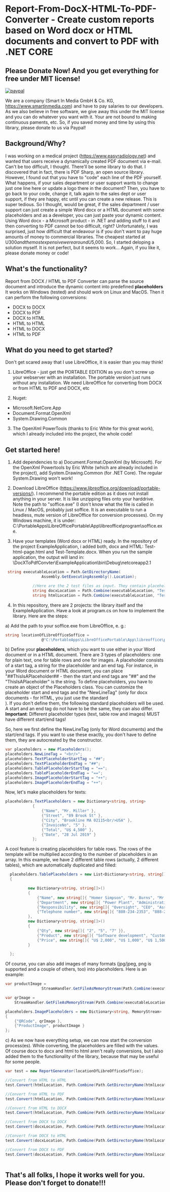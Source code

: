 ﻿# Report-From-DocX-HTML-To-PDF-Converter - Create custom reports based on Word docx or HTML documents and convert to PDF with .NET CORE

## Please Donate Now! And you get everything for free under MIT license!


[![paypal](https://www.paypalobjects.com/en_US/DK/i/btn/btn_donateCC_LG.gif)](https://www.paypal.com/cgi-bin/webscr?cmd=_s-xclick&hosted_button_id=GB67WF3E6JBZN)


We are a company (Smart In Media GmbH & Co. KG, https://www.smartinmedia.com) and have to pay salaries to our developers. As we also believe in free software, we give away this under the MIT license and you can do whatever you want with it. Your are not bound to making continuous paments, etc. So, if you saved money and time by using this library, please donate to us via Paypal!

## Background/Why?
I was working on a medical project (https://www.easyradiology.net) and wanted that users receive a dynamically created PDF document via e-mail. Can't be too difficult, I thought. There'll be some library to do that. I discovered that in fact, there is PDF Sharp, an open source library. However, I found out that you have to "code" each line of the PDF yourself. What happens, if your sales department or user support wants to change just one line here or update a logo there in the document? Then, you have to go back to your code, change it, talk again to the sales dept or user support, if they are happy, etc until you can create a new release. This is super tedious. So I thought, would be great, if the sales department / user support can just create a simple Word docx or a HTML document with some placeholders and as a developer, you can just paste your dynamic content. 
Using Word docx - a Microsoft product - in .NET and adding stuff to it and then converting to PDF cannot be too difficult, right? Unfortunately, I was surprised, just how difficult that endeavour is if you don't want to pay huge amounts of money to commercial libraries. The cheapest started at U$300 and the most expensive were around U$5,000. So, I started deloping a solution myself. It is not perfect, but it seems to work...
Again, if you like it, please donate money or code!

## What's the functionality?

Report from DOCX / HTML to PDF Converter can parse the source document and introduce the dynamic content into predefined __placeholders__ It works on Windows (tested) and should work on Linux and MacOS. Then it can perform the following conversions:

* DOCX to DOCX 
* DOCX to PDF
* DOCX to HTML
* HTML to HTML
* HTML to DOCX
* HTML to PDF

## What do you need to get started?
Don't get scared away that I use LibreOffice, it is easier than you may think!
1. LibreOffice - just get the PORTABLE EDITION as you don't screw up your webserver with an installation. The portable version just runs without any installation. We need LibreOffice for converting from DOCX or from HTML to PDF and DOCX, etc

2. Nuget: 
* Microsoft.NetCore.App
* Document.Format.OpenXml
* System.Drawing.Common

3. The OpenXml PowerTools (thanks to Eric White for this great work), which I already included into the project, the whole code!

## Get started here!

1. Add dependencies to a) Document.Format.OpenXml (by Microsoft). For the OpenXml Powertools by Eric White (which are already included in the project), add System.Drawing.Common (for .NET Core). The regular System.Drawing won't work!

2. Download LibreOffice (https://www.libreoffice.org/download/portable-versions/). I recommend the portable edition as it does not install anything in your server. It is like unzipping files onto your harddrive. Note the path to "soffice.exe" (I don't know what the file is called in Linux / MacOS, probably just soffice. It is an executable to run a headless, mute version of LibreOffice for conversion processes). On my Windows machine, it is under: C:\PortableApps\LibreOfficePortable\App\libreoffice\program\soffice.exe. 

3. Have your templates (Word docx or HTML) ready. In the repository of the project ExampleApplication, i added both, docx and HTML: Test-html-page.html and Test-Template.docx. When you run the sample application, the output will land in: 
\DocXToPdfConvter\ExampleApplication\bin\Debug\netcoreapp2.1

```csharp
 string executableLocation = Path.GetDirectoryName(
                Assembly.GetExecutingAssembly().Location);

            //Here are the 2 test files as input. They contain placeholders
            string docxLocation = Path.Combine(executableLocation, "Test-Template.docx");
            string htmlLocation = Path.Combine(executableLocation, "Test-HTML-page.html");
```            

4. In this repository, there are 2 projects: the library itself and the ExampleApplication. Have a look at program.cs on how to implement the library. Here are the steps:

a) Add the path to your soffice.exe from LibreOffice, e. g.:

```csharp
string locationOfLibreOfficeSoffice =
                @"C:\PortableApps\LibreOfficePortable\App\libreoffice\program\soffice.exe";
```


b) Define your __placeholders__, which you want to use either in your Word document or in a HTML document. There are 3 types of placeholders: one for plain text, one for table rows and one for images. A placeholder consists of a start tag, a string for the placeholder and an end tag. For instance, in your Word document or HTML document, you can place "##ThisIsAPlaceholder## - then the start and end tags are "##" and the "ThisIsAPlaceholder" is the string. To define placeholders, you have to create an object of the Placeholders class. You can customize the placeholder start and end tags and the "NewLineTag" (only for docx documents - for HTML, you just use the standard <br/>). If you don't define them, the following standard placeholders will be used. A start and an end tag do not have to be the same, they can also differ. __Important__: Different placeholder types (text, table row and images) MUST have different start/end tags!

So, here we first define the NewLineTag (only for Word documents) and the start/end tags. If you want to use these exactly, you don't have to define them, they are autocreated by the constructor.

```csharp
var placeholders = new Placeholders();
placeholders.NewLineTag = "<br/>";
placeholders.TextPlaceholderStartTag = "##";
placeholders.TextPlaceholderEndTag = "##";
placeholders.TablePlaceholderStartTag = "==";
placeholders.TablePlaceholderEndTag = "==";
placeholders.ImagePlaceholderStartTag = "++";
placeholders.ImagePlaceholderEndTag = "++";

```

Now, let's make placeholders for texts:

```csharp
placeholders.TextPlaceholders = new Dictionary<string, string>
            {
                {"Name", "Mr. Miller" },
                {"Street", "89 Brook St" },
                {"City", "Brookline MA 02115<br/>USA" },
                {"InvoiceNo", "5" },
                {"Total", "U$ 4,500" },
                {"Date", "28 Jul 2019" }
            };
```

A cool feature is creating placeholders for table rows. The rows of the template will be multiplied according to the number of placeholders in an array. In this example, we have 2 different table rows (actually, 2 different tables), which are automatically duplicated and filled:

```csharp
  placeholders.TablePlaceholders = new List<Dictionary<string, string[]>>
  {

          new Dictionary<string, string[]>()
          {
              {"Name", new string[]{ "Homer Simpson", "Mr. Burns", "Mr. Smithers" }},
              {"Department", new string[]{ "Power Plant", "Administration", "Administration" }},
              {"Responsibility", new string[]{ "Oversight", "CEO", "Assistant" }},
              {"Telephone number", new string[]{ "888-234-2353", "888-295-8383", "888-848-2803" }}
          },
          new Dictionary<string, string[]>()
          {
              {"Qty", new string[]{ "2", "5", "7" }},
              {"Product", new string[]{ "Software development", "Customization", "Travel expenses" }},
              {"Price", new string[]{ "U$ 2,000", "U$ 1,000", "U$ 1,500" }},
          }

  };
```


Of course, you can also add images of many formats (jpg/jpeg, png is supported and a couple of others, too) into placeholders. Here is an example:


```csharp
var productImage =
                StreamHandler.GetFileAsMemoryStream(Path.Combine(executableLocation, "ProductImage.jpg"));

var qrImage =
    StreamHandler.GetFileAsMemoryStream(Path.Combine(executableLocation, "QRCode.PNG"));

placeholders.ImagePlaceholders = new Dictionary<string, MemoryStream>
{
    {"QRCode", qrImage },
    {"ProductImage", productImage }
};
```

c) As we now have everything setup, we can now start the conversion process(es). While converting, the placeholders are filled with the values. Of course docx to docx and html to html aren't really conversions, but I also added them to the functionality of the library, because that may be useful for some people.

```csharp
var test = new ReportGenerator(locationOfLibreOfficeSoffice);

//Convert from HTML to HTML
test.Convert(htmlLocation, Path.Combine(Path.GetDirectoryName(htmlLocation), "Test-HTML-page-out.html"), placeholders);

//Convert from HTML to PDF
test.Convert(htmlLocation, Path.Combine(Path.GetDirectoryName(htmlLocation), "Test-HTML-page-out.pdf"), placeholders);

//Convert from HTML to DOCX
test.Convert(htmlLocation, Path.Combine(Path.GetDirectoryName(htmlLocation), "Test-HTML-page-out.docx"), placeholders);

//Convert from DOCX to DOCX
test.Convert(docxLocation, Path.Combine(Path.GetDirectoryName(htmlLocation), "Test-Template-out.docx"), placeholders);

//Convert from DOCX to HTML
test.Convert(docxLocation, Path.Combine(Path.GetDirectoryName(htmlLocation), "Test-Template-out.html"), placeholders);

//Convert from DOCX to PDF
test.Convert(docxLocation, Path.Combine(Path.GetDirectoryName(htmlLocation), "Test-Template-out.pdf"), placeholders);
         
```

## That's all folks, I hope it works well for you. Please don't forget to donate!!!

